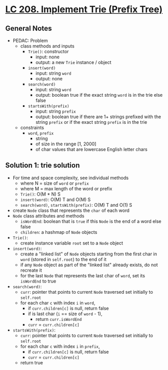 # [LC 208. Implement Trie (Prefix Tree)](https://leetcode.com/problems/implement-trie-prefix-tree/description/)

## General Notes

- PEDAC: Problem
  - class methods and inputs
    - `Trie()`: constructor
      - input: none
      - output: a new `Trie` instance / object
    - `insert(word)`
      - input: string `word`
      - output: none
    - `search(word)`
      - input: string `word`
      - output: boolean true if the exact string `word` is in the trie else false
    - `startsWith(prefix)`
      - input: string `prefix`
      - output: boolean true if there are 1+ strings prefixed with the string `prefix` or if the exact string `prefix` is in the trie
  - constraints
    - `word`, `prefix`
      - string
      - of size in the range \[1, 2000]
      - of char values that are lowercase English letter chars

## Solution 1: trie solution

- For time and space complexity, see individual methods
  - where N = size of `word` or `prefix`
  - where M = max length of the word or prefix
  - `Trie()`: O(M * N) S
  - `insert(word)`: O(M) T and O(M) S
  - `search(word)`, `startsWith(prefix)`: O(M) T and O(1) S
- create `Node` class that represents the `char` of each word
- `Node` class attributes and methods
  - `isWordEnd`: boolean that is `true` if this `Node` is the end of a word else false
  - `children`: a hashmap of `Node` objects
- `Trie()`:
  - create instance variable `root` set to a `Node` object
- `insert(word)`:
  - create a "linked list" of `Node` objects starting from the first char in `word` (stored in `self.root`) to the end of it
  - if any `Node` object as part of the "linked list" already exists, do not recreate it
  - for the last `Node` that represents the last char of `word`, set its `isWordEnd` to true
- `search(word)`:
  - `curr`: pointer that points to current `Node` traversed set initially to `self.root`
  - for each char `c` with index `i` in `word`,
    - if `curr.children[c]` is null, return false
    - if is last char (`i` == size of `word` - 1),
      - return `curr.isWordEnd`
    - `curr` = `curr.children[c]`
- `startsWith(prefix)`:
  - `curr`: pointer that points to current `Node` traversed set initially to `self.root`
  - for each char `c` with index `i` in `prefix`,
    - if `curr.children[c]` is null, return false
    - `curr` = `curr.children[c]`
  - return true
